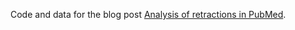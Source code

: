 Code and data for the blog post [Analysis of retractions in PubMed](http://nsaunders.wordpress.com/2010/11/30/analysis-of-retractions-in-pubmed/).

